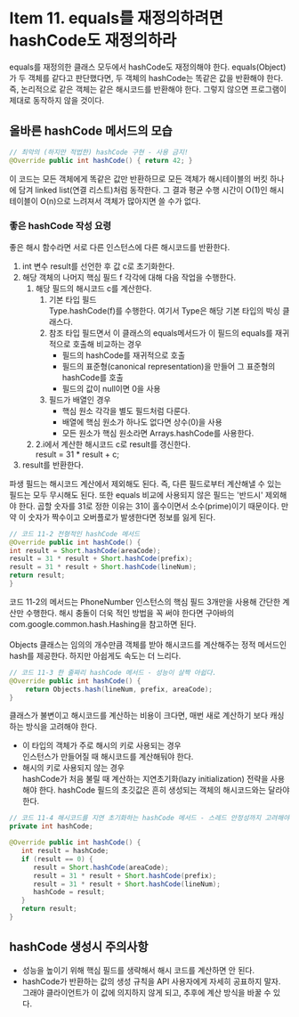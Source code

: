 # Item 11. equals를 재정의하려면 hashCode도 재정의하라
equals를 재정의한 클래스 모두에서 hashCode도 재정의해야 한다. equals(Object)가 두 객체를 같다고 판단했다면, 두 객체의 hashCode는 똑같은 값을 반환해야 한다. 즉, 논리적으로 같은 객체는 같은 해시코드를 반환해야 한다. 그렇지 않으면 프로그램이 제대로 동작하지 않을 것이다.

## 올바른 hashCode 메서드의 모습
```java
// 최악의 (하지만 적법한) hashCode 구현 - 사용 금지!
@Override public int hashCode() { return 42; }
```
이 코드는 모든 객체에게 똑같은 값만 반환하므로 모든 객체가 해시테이블의 버킷 하나에 담겨 linked list(연결 리스트)처럼 동작한다. 그 결과 평균 수행 시간이 O(1)인 해시테이블이 O(n)으로 느려져서 객체가 많아지면 쓸 수가 없다.

### 좋은 hashCode 작성 요령
좋은 해시 함수라면 서로 다른 인스턴스에 다른 해시코드를 반환한다.
1. int 변수 result를 선언한 후 값 c로 초기화한다.
2. 해당 객체의 나머지 핵심  필드 f 각각에 대해 다음 작업을 수행한다.
   1. 해당 필드의 해시코드 c를 계산한다.
      1. 기본 타입 필드 </br>
      Type.hashCode(f)를 수행한다. 여기서 Type은 해당 기본 타입의 박싱 클래스다.
      2. 참조 타입 필드면서 이 클래스의 equals메서드가 이 필드의 equals를 재귀적으로 호출해 비교하는 경우</br>
         - 필드의 hashCode를 재귀적으로 호출
         - 필드의 표준형(canonical representation)을 만들어 그 표준형의 hashCode를 호출
         - 필드의 값이 null이면 0을 사용
      3. 필드가 배열인 경우
         - 핵심 원소 각각을 별도 필드처럼 다룬다.
         - 배열에 핵심 원소가 하나도 없다면 상수(0)을 사용
         - 모든 원소가 핵심 원소라면 Arrays.hashCode를 사용한다.
   2. 2.i에서 계산한 해시코드 c로 result를 갱신한다.</br> result = 31 * result + c;
3. result를 반환한다.

파생 필드는 해시코드 계산에서 제외해도 된다. 즉, 다른 필드로부터 계산해낼 수 있는 필드는 모두 무시해도 된다. 또한 equals 비교에 사용되지 않은 필드는 '반드시' 제외해야 한다.
곱할 숫자를 31로 정한 이유는 31이 홀수이면서 소수(prime)이기 때문이다. 만약 이 숫자가 짝수이고 오버플로가 발생한다면 정보를 잃게 된다.

```java
// 코드 11-2 전형적인 hashCode 메서드
@Override public int hashCode() {
int result = Short.hashCode(areaCode);
result = 31 * result + Short.hashCode(prefix);
result = 31 * result + Short.hashCode(lineNum);
return result;
}
```
코드 11-2의 메서드는 PhoneNumber 인스턴스의 핵심 필드 3개만을 사용해 간단한 계산만 수행한다. 해시 충돌이 더욱 적인 방법을 꼭 써야 한다면 구아바의 com.google.common.hash.Hashing을 참고하면 된다.</br></br>
Objects 클래스는 임의의 개수만큼 객체를 받아 해시코드를 계산해주는 정적 메서드인 hash를 제공한다. 하지만 아쉽게도 속도는 더 느리다.
```java
// 코드 11-3 한 줄짜리 hashCode 메서드 - 성능이 살짝 아쉽다.
@Override public int hashCode() {
    return Objects.hash(lineNum, prefix, areaCode);
}
```

클래스가 불변이고 해시코드를 계산하는 비용이 크다면, 매번 새로 계산하기 보다 캐싱하는 방식을 고려해야 한다. 
- 이 타입의 객체가 주로 해시의 키로 사용되는 경우 </br> 인스턴스가 만들어질 때 해시코드를 계산해둬야 한다. 
- 해시의 키로 사용되지 않는 경우 </br> hashCode가 처음 불릴 때 계산하는 지연초기화(lazy initialization) 전략을 사용해야 한다. hashCode 필드의 초깃값은 흔히 생성되는 객체의 해시코드와는 달라야 한다. 

```java
// 코드 11-4 해시코드를 지연 초기화하는 hashCode 메서드 - 스레드 안정성까지 고려해야 한다.
private int hashCode;

@Override public int hashCode() {
   int result = hashCode;
   if (result == 0) {
      result = Short.hashCode(areaCode);
      result = 31 * result + Short.hashCode(prefix);
      result = 31 * result + Short.hashCode(lineNum);
      hashCode = result;
   }
   return result;
}
```

## hashCode 생성시 주의사항
- 성능을 높이기 위해 핵심 필드를 생략해서 해시 코드를 계산하면 안 된다.
- hashCode가 반환하는 값의 생성 규칙을 API 사용자에게 자세히 공표하지 말자. </br> 그래야 클라이언트가 이 값에 의지하지 않게 되고, 추후에 계산 방식을 바꿀 수 있다.